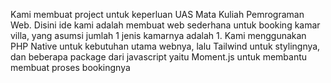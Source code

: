 Kami membuat project untuk keperluan UAS Mata Kuliah Pemrograman Web. Disini ide kami adalah membuat web sederhana untuk booking kamar villa, yang asumsi jumlah 1 jenis kamarnya adalah 1. Kami menggunakan PHP Native untuk kebutuhan utama webnya, lalu Tailwind untuk stylingnya, dan beberapa package dari javascript yaitu Moment.js untuk membantu membuat proses bookingnya
